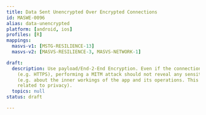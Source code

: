 ```yaml
---
title: Data Sent Unencrypted Over Encrypted Connections
id: MASWE-0096
alias: data-unencrypted
platform: [android, ios]
profiles: [R]
mappings:
  masvs-v1: [MSTG-RESILIENCE-13]
  masvs-v2: [MASVS-RESILIENCE-3, MASVS-NETWORK-1]

draft:
  description: Use payload/End-2-End Encryption. Even if the connection is encrypted
    (e.g. HTTPS), performing a MITM attack should not reveal any sensitive information
    (e.g. about the inner workings of the app and its operations. This is not necessarily
    related to privacy).
  topics: null
status: draft

---
```



